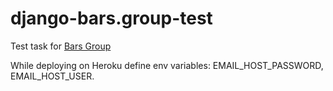 # django-bars.group-test
Test task for [Bars Group](https://bars.group)

While deploying on Heroku define env variables: EMAIL_HOST_PASSWORD, EMAIL_HOST_USER.
